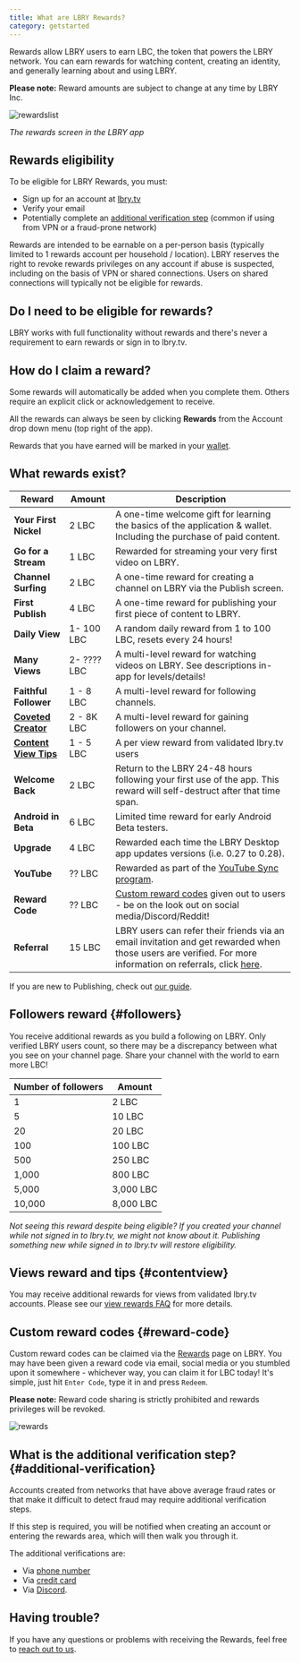 ```yaml
---
title: What are LBRY Rewards?
category: getstarted
---
```


Rewards allow LBRY users to earn LBC, the token that powers the LBRY network. You can earn rewards for watching content, creating an identity, and generally learning about and using LBRY.

**Please note:** Reward amounts are subject to change at any time by LBRY Inc.

![rewardslist](https://spee.ch/rewardslist.png)

_The rewards screen in the LBRY app_

## Rewards eligibility

To be eligible for LBRY Rewards, you must:

- Sign up for an account at [lbry.tv](https://lbry.tv)
- Verify your email
- Potentially complete an [additional verification step](#additional-verification) (common if using from VPN or a fraud-prone network)

Rewards are intended to be earnable on a per-person basis (typically limited to 1 rewards account per household / location). LBRY reserves the right to revoke rewards privileges on any account if abuse is suspected, including on the basis of VPN or shared connections. Users on shared connections will typically not be eligible for rewards.

## Do I need to be eligible for rewards?

LBRY works with full functionality without rewards and there's never a requirement to earn rewards or sign in to lbry.tv.

## How do I claim a reward?

Some rewards will automatically be added when you complete them. Others require an explicit click or acknowledgement to receive.

All the rewards can always be seen by clicking **Rewards** from the Account drop down menu (top right of the app).

Rewards that you have earned will be marked in your [wallet](/faq/transaction-types).

## What rewards exist?

| Reward                                     | Amount      | Description                                                                                                                                                                 |
| ------------------------------------------ | ----------- | --------------------------------------------------------------------------------------------------------------------------------------------------------------------------- |
| **Your First Nickel**                      | 2 LBC       | A one-time welcome gift for learning the basics of the application & wallet. Including the purchase of paid content.                                                        |
| **Go for a Stream**                        | 1 LBC       | Rewarded for streaming your very first video on LBRY.                                                                                                                       |
| **Channel Surfing**                        | 2 LBC       | A one-time reward for creating a channel on LBRY via the Publish screen.                                                                                                    |
| **First Publish**                          | 4 LBC       | A one-time reward for publishing your first piece of content to LBRY.                                                                                                       |
| **Daily View**                             | 1- 100 LBC  | A random daily reward from 1 to 100 LBC, resets every 24 hours!                                                                                                             |
| **Many Views**                             | 2- ???? LBC | A multi-level reward for watching videos on LBRY. See descriptions in-app for levels/details!                                                                               |
| **Faithful Follower**                      | 1 - 8 LBC   | A multi-level reward for following channels.                                                                                                                                |
| [**Coveted Creator**](#followers)          | 2 - 8K LBC  | A multi-level reward for gaining followers on your channel.                                                                                                                 |
| [**Content View Tips**](/faq/view-rewards) | 1 - 5 LBC   | A per view reward from validated lbry.tv users                                                                                                                              |
| **Welcome Back**                           | 2 LBC       | Return to the LBRY 24-48 hours following your first use of the app. This reward will self-destruct after that time span.                                                    |
| **Android in Beta**                        | 6 LBC       | Limited time reward for early Android Beta testers.                                                                                                                         |
| **Upgrade**                                | 4 LBC       | Rewarded each time the LBRY Desktop app updates versions (i.e. 0.27 to 0.28).                                                                                               |
| **YouTube**                                | ?? LBC      | Rewarded as part of the [YouTube Sync program](/youtube).                                                                                                                   |
| **Reward Code**                            | ?? LBC      | [Custom reward codes](#reward-code) given out to users - be on the look out on social media/Discord/Reddit!                                                                 |
| **Referral**                               | 15 LBC      | LBRY users can refer their friends via an email invitation and get rewarded when those users are verified. For more information on referrals, click [here](/faq/referrals). |

If you are new to Publishing, check out [our guide](/faq/how-to-publish).

## Followers reward {#followers}

You receive additional rewards as you build a following on LBRY. Only verified LBRY users count, so there may be a discrepancy between what you see on your channel page. Share your channel with the world to earn more LBC!

| Number of followers | Amount    |
| ------------------- | --------- |
| 1                   | 2 LBC     |
| 5                   | 10 LBC    |
| 20                  | 20 LBC    |
| 100                 | 100 LBC   |
| 500                 | 250 LBC   |
| 1,000               | 800 LBC   |
| 5,000               | 3,000 LBC |
| 10,000              | 8,000 LBC |

_Not seeing this reward despite being eligible? If you created your channel while not signed in to lbry.tv, we might not know about it. Publishing something new while signed in to lbry.tv will restore eligibility._

## Views reward and tips {#contentview}

You may receive additional rewards for views from validated lbry.tv accounts. Please see our [view rewards FAQ](/faq/view-rewards) for more details.

## Custom reward codes {#reward-code}

Custom reward codes can be claimed via the [Rewards](https://open.lbry.com/?rewards) page on LBRY. You may have been given a reward code via email, social media or you stumbled upon it somewhere - whichever way, you can claim it for LBC today! It's simple, just hit `Enter Code`, type it in and press `Redeem`.

**Please note:** Reward code sharing is strictly prohibited and rewards privileges will be revoked.

![rewards](https://spee.ch/custom-code.png)

## What is the additional verification step? {#additional-verification}

Accounts created from networks that have above average fraud rates or that make it difficult to detect fraud may require additional verification steps.

If this step is required, you will be notified when creating an account or entering the rewards area, which will then walk you through it.

The additional verifications are:

- Via [phone number](/faq/phone)
- Via [credit card](/faq/identity-requirements)
- Via [Discord](https://chat.lbry.com).

## Having trouble?

If you have any questions or problems with receiving the Rewards, feel free to [reach out to us](/faq/support).

